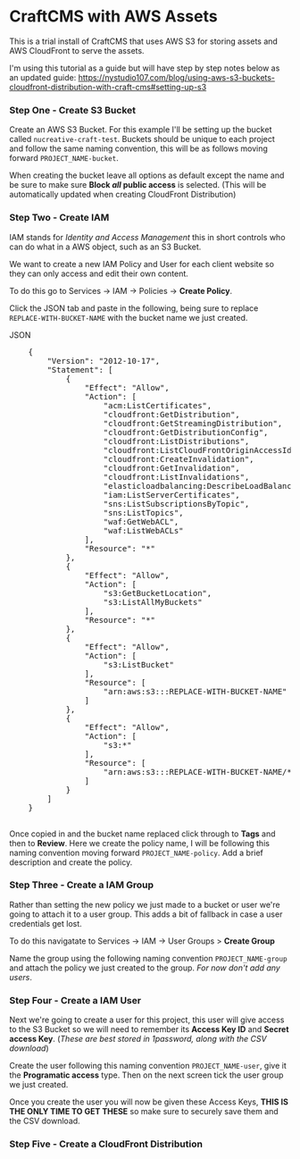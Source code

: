 # CraftCMS with AWS Assets

This is a trial install of CraftCMS that uses AWS S3 for storing assets and AWS CloudFront to serve the assets.

I'm using this tutorial as a guide but will have step by step notes below as an updated guide: https://nystudio107.com/blog/using-aws-s3-buckets-cloudfront-distribution-with-craft-cms#setting-up-s3

### Step One - Create S3 Bucket

Create an AWS S3 Bucket. For this example I'll be setting up the bucket called `nucreative-craft-test`.
Buckets should be unique to each project and follow the same naming convention, this will be as follows moving forward `PROJECT_NAME-bucket`.

When creating the bucket leave all options as default except the name and be sure to make sure **Block *all* public access** is selected. (This will be automatically updated when creating CloudFront Distribution)

### Step Two - Create IAM
IAM stands for *Identity and Access Management* this in short controls who can do what in a AWS object, such as an S3 Bucket.

We want to create a new IAM Policy and User for each client website so they can only access and edit their own content.

To do this go to Services -> IAM -> Policies -> **Create Policy**.

Click the JSON tab and paste in the following, being sure to replace `REPLACE-WITH-BUCKET-NAME` with the bucket name we just created.

<detials>
    <summary>JSON</summary>
    <pre>
    {
        "Version": "2012-10-17",
        "Statement": [
            {
                "Effect": "Allow",
                "Action": [
                    "acm:ListCertificates",
                    "cloudfront:GetDistribution",
                    "cloudfront:GetStreamingDistribution",
                    "cloudfront:GetDistributionConfig",
                    "cloudfront:ListDistributions",
                    "cloudfront:ListCloudFrontOriginAccessIdentities",
                    "cloudfront:CreateInvalidation",
                    "cloudfront:GetInvalidation",
                    "cloudfront:ListInvalidations",
                    "elasticloadbalancing:DescribeLoadBalancers",
                    "iam:ListServerCertificates",
                    "sns:ListSubscriptionsByTopic",
                    "sns:ListTopics",
                    "waf:GetWebACL",
                    "waf:ListWebACLs"
                ],
                "Resource": "*"
            },
            {
                "Effect": "Allow",
                "Action": [
                    "s3:GetBucketLocation",
                    "s3:ListAllMyBuckets"
                ],
                "Resource": "*"
            },
            {
                "Effect": "Allow",
                "Action": [
                    "s3:ListBucket"
                ],
                "Resource": [
                    "arn:aws:s3:::REPLACE-WITH-BUCKET-NAME"
                ]
            },
            {
                "Effect": "Allow",
                "Action": [
                    "s3:*"
                ],
                "Resource": [
                    "arn:aws:s3:::REPLACE-WITH-BUCKET-NAME/*"
                ]
            }
        ]
    }
    </pre>
</details>

Once copied in and the bucket name replaced click through to **Tags** and then to **Review**. Here we create the policy name, I will be following this naming convention moving forward `PROJECT_NAME-policy`. Add a brief description and create the policy.


### Step Three - Create a IAM Group

Rather than setting the new policy we just made to a bucket or user we're going to attach it to a user group. This adds a bit of fallback in case a user credentials get lost. 

To do this navigatate to Services -> IAM -> User Groups > **Create Group**

Name the group using the following naming convention `PROJECT_NAME-group` and attach the policy we just created to the group. *For now don't add any users*.

### Step Four - Create a IAM User

Next we're going to create a user for this project, this user will give access to the S3 Bucket so we will need to remember its **Access Key ID** and **Secret access Key**. (*These are best stored in 1password, along with the CSV download*)

Create the user following this naming convention `PROJECT_NAME-user`, give it the **Programatic access** type. Then on the next screen tick the user group we just created. 

Once you create the user you will now be given these Access Keys, **THIS IS THE ONLY TIME TO GET THESE** so make sure to securely save them and the CSV download.

### Step Five - Create a CloudFront Distribution